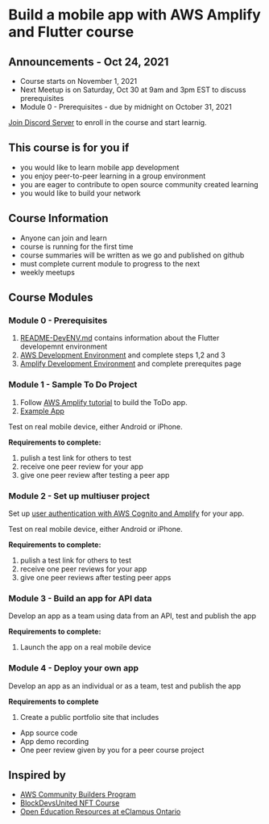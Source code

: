 # Build a mobile app with AWS Amplify and Flutter course

## Announcements - Oct 24, 2021

* Course starts on November 1, 2021
* Next Meetup is on Saturday, Oct 30 at 9am and 3pm EST to discuss prerequisites
* Module 0 - Prerequisites - due by midnight on October 31, 2021

[Join Discord Server](https://discord.gg/pjEHqRyKUz) to enroll in the course and start learnig.

## This course is for you if
* you would like to learn mobile app development
* you enjoy peer-to-peer learning in a group environment
* you are eager to contribute to open source community created learning
* you would like to build your network

## Course Information
* Anyone can join and learn
* course is running for the first time
* course summaries will be written as we go and published on github
* must complete current module to progress to the next
* weekly meetups 

## Course Modules

### Module 0 - Prerequisites
1. [README-DevENV.md](README-DevENV.md) contains information about the Flutter developemnt environment
1. [AWS Development Environment](https://aws.amazon.com/getting-started/guides/setup-environment/) and complete steps 1,2 and 3
1. [Amplify Development Environment](https://docs.amplify.aws/start/getting-started/installation/q/integration/flutter/) and complete prerequites page

### Module 1 - Sample To Do Project
1. Follow [AWS Amplify tutorial](https://docs.amplify.aws/start/getting-started/installation/q/integration/flutter/) to build the ToDo app.
1. [Example App](https://github.com/aws-amplify/amplify-flutter)

Test on real mobile device, either Android or iPhone.

**Requirements to complete:** 
1. pulish a test link for others to test
2. receive one peer review for your app
3. give one peer review after testing a peer app

### Module 2 - Set up multiuser project
Set up [user authentication with AWS Cognito and Amplify](https://docs.amplify.aws/lib/auth/getting-started/q/platform/flutter/) for your app.

Test on real mobile device, either Android or iPhone.

**Requirements to complete:** 
1. pulish a test link for others to test
2. receive one peer reviews for your app
3. give one peer reviews after testing peer apps

### Module 3 - Build an app for API data
Develop an app as a team using data from an API, test and publish the app

**Requirements to complete:** 
1. Launch the app on a real mobile device

### Module 4 - Deploy your own app
Develop an app as an individual or as a team, test and publish the app

**Requirements to complete**
1. Create a public portfolio site that includes
* App source code
* App demo recording
* One peer review given by you for a peer course project 

## Inspired by
* [AWS Community Builders Program](https://aws.amazon.com/developer/community/community-builders/)
* [BlockDevsUnited NFT Course](https://github.com/BlockDevsUnited/NFT-COURSE)
* [Open Education Resources at eClampus Ontario](https://openlibrary.ecampusontario.ca/create/)

